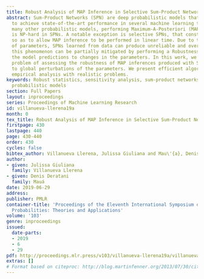 ```yaml
---
title: Robust Analysis of MAP Inference in Selective Sum-Product Networks
abstract: Sum-Product Networks (SPN) are deep probabilistic models that have shown
  to achieve state-of-the-art performance in several machine learning tasks. As with
  many other probabilistic models, performing Maximum-A-Posteriori (MAP) inference
  is NP-hard in SPNs. A notable exception is selective SPNs, that constrain the network
  so as to allow MAP inference to be performed in linear time. Due to the high number
  of parameters, SPNs learned from data can produce unreliable and overconfident inference;
  this phenomenon can be partially mitigated by performing a Robustness Analysis of
  the model predictions to changes in the parameters. In this work, we address the
  problem of assessing the robustness of MAP inferences produced with Selective SPNs
  to global perturbations of the parameters. We present efficient algorithms and an
  empirical analysis with realistic problems.
keywords: Robust statistics, sensitivity analysis, sum-product networks, tractable
  probabilistic models
section: Full Papers
layout: inproceedings
series: Proceedings of Machine Learning Research
id: villanueva-llerena19a
month: 0
tex_title: Robust Analysis of MAP Inference in Selective Sum-Product Networks
firstpage: 430
lastpage: 440
page: 430-440
order: 430
cycles: false
bibtex_author: Villanueva Llerena, Julissa Giuliana and Mau\'{a}, Denis Deratani
author:
- given: Julissa Giuliana
  family: Villanueva Llerena
- given: Denis Deratani
  family: Mauá
date: 2019-06-29
address: 
publisher: PMLR
container-title: 'Proceedings of the Eleventh International Symposium on Imprecise
  Probabilities: Theories and Applications'
volume: '103'
genre: inproceedings
issued:
  date-parts:
  - 2019
  - 6
  - 29
pdf: http://proceedings.mlr.press/v103/villanueva-llerena19a/villanueva-llerena19a.pdf
extras: []
# Format based on citeproc: http://blog.martinfenner.org/2013/07/30/citeproc-yaml-for-bibliographies/
---
```

